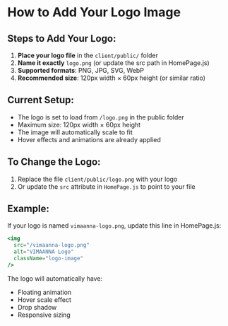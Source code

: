 # How to Add Your Logo Image

## Steps to Add Your Logo:

1. **Place your logo file** in the `client/public/` folder
2. **Name it exactly** `logo.png` (or update the src path in HomePage.js)
3. **Supported formats**: PNG, JPG, SVG, WebP
4. **Recommended size**: 120px width × 60px height (or similar ratio)

## Current Setup:
- The logo is set to load from `/logo.png` in the public folder
- Maximum size: 120px width × 60px height
- The image will automatically scale to fit
- Hover effects and animations are already applied

## To Change the Logo:
1. Replace the file `client/public/logo.png` with your logo
2. Or update the `src` attribute in `HomePage.js` to point to your file

## Example:
If your logo is named `vimaanna-logo.png`, update this line in HomePage.js:
```jsx
<img 
  src="/vimaanna-logo.png" 
  alt="VIMAANNA Logo" 
  className="logo-image"
/>
```

The logo will automatically have:
- Floating animation
- Hover scale effect
- Drop shadow
- Responsive sizing
